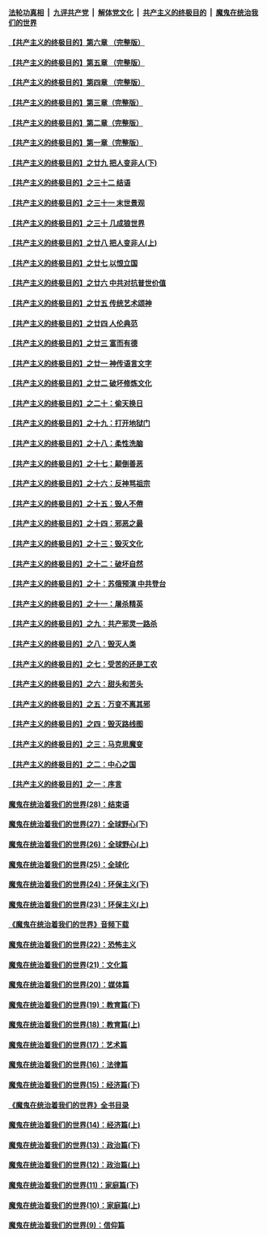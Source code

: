 ####  [法轮功真相](../../../../basic/blob/master/README.md?t=06152002) &nbsp;|&nbsp; [九评共产党](../../../../9ping.md/blob/master/README.md?t=06152002) &nbsp;|&nbsp; [解体党文化](../../../../jtdwh.md/blob/master/README.md?t=06152002)  &nbsp;|&nbsp; [共产主义的终极目的](../../../../gczydzjmd.md/blob/master/README.md?t=06152002) &nbsp;|&nbsp; [魔鬼在统治我们的世界](../../../../mgztzwmdsj.md/blob/master/README.md?t=06152002) 

#### [【共产主义的终极目的】第六章 （完整版）](../pages/nsc422/n11428913.md?t=06152002) 

#### [【共产主义的终极目的】第五章 （完整版）](../pages/nsc422/n11428912.md?t=06152002) 

#### [【共产主义的终极目的】第四章 （完整版）](../pages/nsc422/n11428907.md?t=06152002) 

#### [【共产主义的终极目的】第三章（完整版）](../pages/nsc422/n11428848.md?t=06152002) 

#### [【共产主义的终极目的】第二章（完整版）](../pages/nsc422/n11428831.md?t=06152002) 

#### [【共产主义的终极目的】第一章（完整版）](../pages/nsc422/n11417651.md?t=06152002) 

#### [【共产主义的终极目的】之廿九 把人变非人(下)](../pages/nsc422/n11344140.md?t=06152002) 

#### [【共产主义的终极目的】之三十二 结语](../pages/nsc422/n11360535.md?t=06152002) 

#### [【共产主义的终极目的】之三十一 末世景观](../pages/nsc422/n11351129.md?t=06152002) 

#### [【共产主义的终极目的】之三十 几成狼世界](../pages/nsc422/n11348280.md?t=06152002) 

#### [【共产主义的终极目的】之廿八 把人变非人(上)](../pages/nsc422/n11340492.md?t=06152002) 

#### [【共产主义的终极目的】之廿七 以恨立国](../pages/nsc422/n11336944.md?t=06152002) 

#### [【共产主义的终极目的】之廿六 中共对抗普世价值](../pages/nsc422/n11324785.md?t=06152002) 

#### [【共产主义的终极目的】之廿五 传统艺术颂神](../pages/nsc422/n11296396.md?t=06152002) 

#### [【共产主义的终极目的】之廿四 人伦典范](../pages/nsc422/n11296397.md?t=06152002) 

#### [【共产主义的终极目的】之廿三 富而有德](../pages/nsc422/n11283598.md?t=06152002) 

#### [【共产主义的终极目的】之廿一 神传语言文字](../pages/nsc422/n11263265.md?t=06152002) 

#### [【共产主义的终极目的】之廿二 破坏修炼文化](../pages/nsc422/n11245728.md?t=06152002) 

#### [【共产主义的终极目的】之二十：偷天换日](../pages/nsc422/n11238846.md?t=06152002) 

#### [【共产主义的终极目的】之十九：打开地狱门](../pages/nsc422/n11206376.md?t=06152002) 

#### [【共产主义的终极目的】之十八：柔性洗脑](../pages/nsc422/n11199994.md?t=06152002) 

#### [【共产主义的终极目的】之十七：颠倒善恶](../pages/nsc422/n11179782.md?t=06152002) 

#### [【共产主义的终极目的】之十六：反神骂祖宗](../pages/nsc422/n11166798.md?t=06152002) 

#### [【共产主义的终极目的】之十五：毁人不倦](../pages/nsc422/n11166792.md?t=06152002) 

#### [【共产主义的终极目的】之十四：邪恶之最](../pages/nsc422/n11150249.md?t=06152002) 

#### [【共产主义的终极目的】之十三：毁灭文化](../pages/nsc422/n11135227.md?t=06152002) 

#### [【共产主义的终极目的】之十二：破坏自然](../pages/nsc422/n11135214.md?t=06152002) 

#### [【共产主义的终极目的】之十：苏俄预演 中共登台](../pages/nsc422/n11118424.md?t=06152002) 

#### [【共产主义的终极目的】之十一：屠杀精英](../pages/nsc422/n11118442.md?t=06152002) 

#### [【共产主义的终极目的】之九：共产邪灵一路杀](../pages/nsc422/n11114139.md?t=06152002) 

#### [【共产主义的终极目的】之八：毁灭人类](../pages/nsc422/n11108503.md?t=06152002) 

#### [【共产主义的终极目的】之七：受苦的还是工农](../pages/nsc422/n11101809.md?t=06152002) 

#### [【共产主义的终极目的】之六：甜头和苦头](../pages/nsc422/n11096971.md?t=06152002) 

#### [【共产主义的终极目的】之五：万变不离其邪](../pages/nsc422/n11091285.md?t=06152002) 

#### [【共产主义的终极目的】之四：毁灭路线图](../pages/nsc422/n11086284.md?t=06152002) 

#### [【共产主义的终极目的】之三：马克思魔变](../pages/nsc422/n11061941.md?t=06152002) 

#### [【共产主义的终极目的】之二：中心之国](../pages/nsc422/n11047728.md?t=06152002) 

#### [【共产主义的终极目的】之一：序言](../pages/nsc422/n11086077.md?t=06152002) 

#### [魔鬼在统治着我们的世界(28)：结束语](../pages/nsc422/n10936246.md?t=06152002) 

#### [魔鬼在统治着我们的世界(27)：全球野心(下)](../pages/nsc422/n10928319.md?t=06152002) 

#### [魔鬼在统治着我们的世界(26)：全球野心(上)](../pages/nsc422/n10900318.md?t=06152002) 

#### [魔鬼在统治着我们的世界(25)：全球化](../pages/nsc422/n10788205.md?t=06152002) 

#### [魔鬼在统治着我们的世界(24)：环保主义(下)](../pages/nsc422/n10695307.md?t=06152002) 

#### [魔鬼在统治着我们的世界(23)：环保主义(上)](../pages/nsc422/n10688613.md?t=06152002) 

#### [《魔鬼在统治着我们的世界》音频下载](../pages/nsc422/n10635553.md?t=06152002) 

#### [魔鬼在统治着我们的世界(22)：恐怖主义](../pages/nsc422/n10614727.md?t=06152002) 

#### [魔鬼在统治着我们的世界(21)：文化篇](../pages/nsc422/n10597706.md?t=06152002) 

#### [魔鬼在统治着我们的世界(20)：媒体篇](../pages/nsc422/n10586579.md?t=06152002) 

#### [魔鬼在统治着我们的世界(19)：教育篇(下)](../pages/nsc422/n10564808.md?t=06152002) 

#### [魔鬼在统治着我们的世界(18)：教育篇(上)](../pages/nsc422/n10526970.md?t=06152002) 

#### [魔鬼在统治着我们的世界(17)：艺术篇](../pages/nsc422/n10499093.md?t=06152002) 

#### [魔鬼在统治着我们的世界(16)：法律篇](../pages/nsc422/n10485969.md?t=06152002) 

#### [魔鬼在统治着我们的世界(15)：经济篇(下)](../pages/nsc422/n10469975.md?t=06152002) 

#### [《魔鬼在统治着我们的世界》全书目录](../pages/nsc422/n10464261.md?t=06152002) 

#### [魔鬼在统治着我们的世界(14)：经济篇(上)](../pages/nsc422/n10457370.md?t=06152002) 

#### [魔鬼在统治着我们的世界(13)：政治篇(下)](../pages/nsc422/n10448270.md?t=06152002) 

#### [魔鬼在统治着我们的世界(12)：政治篇(上)](../pages/nsc422/n10444576.md?t=06152002) 

#### [魔鬼在统治着我们的世界(11)：家庭篇(下)](../pages/nsc422/n10440961.md?t=06152002) 

#### [魔鬼在统治着我们的世界(10)：家庭篇(上)](../pages/nsc422/n10435448.md?t=06152002) 

#### [魔鬼在统治着我们的世界(9)：信仰篇](../pages/nsc422/n10432159.md?t=06152002) 

